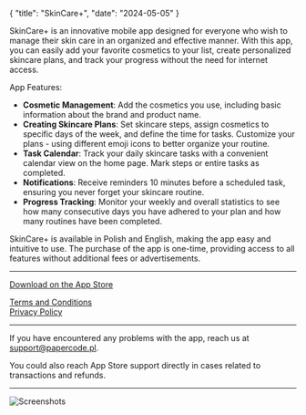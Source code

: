 {
  "title": "SkinCare+",
  "date": "2024-05-05"
}

SkinCare+ is an innovative mobile app designed for everyone who wish to manage their skin care in an organized and effective manner. With this app, you can easily add your favorite cosmetics to your list, create personalized skincare plans, and track your progress without the need for internet access.

App Features:

- **Cosmetic Management**: Add the cosmetics you use, including basic information about the brand and product name.
- **Creating Skincare Plans**: Set skincare steps, assign cosmetics to specific days of the week, and define the time for tasks. Customize your plans - using different emoji icons to better organize your routine.
- **Task Calendar**: Track your daily skincare tasks with a convenient calendar view on the home page. Mark steps or entire tasks as completed.
- **Notifications**: Receive reminders 10 minutes before a scheduled task, ensuring you never forget your skincare routine.
- **Progress Tracking**: Monitor your weekly and overall statistics to see how many consecutive days you have adhered to your plan and how many routines have been completed.

SkinCare+ is available in Polish and English, making the app easy and intuitive to use. The purchase of the app is one-time, providing access to all features without additional fees or advertisements.

---

[Download on the App Store]()

[Terms and Conditions](terms)  
[Privacy Policy](privacy)

---

If you have encountered any problems with the app, reach us at support@papercode.pl.

You could also reach App Store support directly in cases related to transactions and refunds.

---

![Screenshots](SkinCarePlusAll.png)
